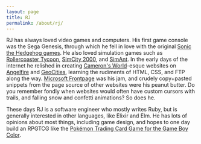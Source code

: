 ```yaml
---
layout: page
title: RJ
permalink: /about/rj/
---
```


RJ has always loved video games and computers. His first game console was the
Sega Genesis, through which he fell in love with the original
[Sonic the Hedgehog
games](https://en.wikipedia.org/wiki/Sonic_the_Hedgehog#Sega_Genesis_(1991%E2%80%931996)). He also loved simulation games such as
[Rollercoaster Tycoon](https://en.wikipedia.org/wiki/RollerCoaster_Tycoon),
[SimCity 2000](https://en.wikipedia.org/wiki/SimCity_2000),
and [SimAnt](https://en.wikipedia.org/wiki/SimAnt). In the early days of the
internet he relished in creating
[Cameron's World](https://www.cameronsworld.net/)-esque websites on
[Angelfire](https://en.wikipedia.org/wiki/Angelfire) and
[GeoCities](https://en.wikipedia.org/wiki/Yahoo!_GeoCities), learning the
rudiments of HTML, CSS, and FTP along the way.
[Microsoft Frontpage](https://en.wikipedia.org/wiki/Microsoft_FrontPage) was his
jam, and crudely copy+pasted snippets from the page source of other websites
were his peanut butter. Do you remember fondly when websites would often have
custom cursors with trails, and falling snow and confetti animations? So does
he.


These days RJ is a software engineer who mostly writes Ruby, but is generally
interested in other languages, like Elixir and Elm. He has lots of opinions
about most things, including game design, and hopes to one day build an RPGTCG
like the
[Pokémon Trading Card Game for the Game Boy Color](https://en.wikipedia.org/wiki/Pok%C3%A9mon_Trading_Card_Game_(video_game)).
